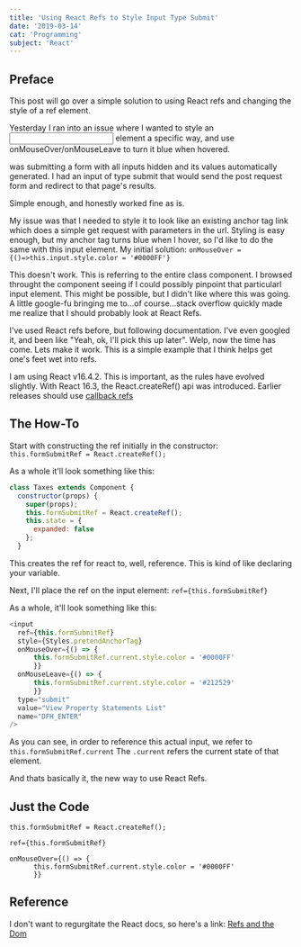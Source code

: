 ```yaml
---
title: 'Using React Refs to Style Input Type Submit'
date: '2019-03-14'
cat: 'Programming'
subject: 'React'
---
```



## Preface
This post will go over a simple solution to using React refs and changing the style of a ref element.

Yesterday I ran into an issue where I wanted to style an <input> element a specific way, and use onMouseOver/onMouseLeave to turn it blue when hovered.

 was submitting a form with all inputs hidden and its values automatically generated. I had an input of type submit that would send the post request form and redirect to that page's results. 

Simple enough, and honestly worked fine as is. 

My issue was that I needed to style it to look like an existing anchor tag link which does a simple get request with parameters in the url. Styling is easy enough, but my anchor tag turns blue when I hover, so I'd like to do the same with this input element. My initial solution: 
`onMouseOver = {()=>this.input.style.color = '#0000FF'}`

This doesn't work. This is referring to the entire class component. I browsed throught the component seeing if I could possibly pinpoint that particularl input element. This might be possible, but I didn't like where this was going. A little google-fu bringing me to...of course...stack overflow quickly made me realize that I should probably look at React Refs. 

I've used React refs before, but following documentation. I've even googled it, and been like "Yeah, ok, I'll pick this up later".  Welp, now the time has come. Lets make it work. This is a simple example that I think helps get one's feet wet into refs. 

I am using React v16.4.2. This is important, as the rules have evolved slightly. With React 16.3, the React.createRef() api was introduced. Earlier releases should use [callback refs](https://reactjs.org/docs/refs-and-the-dom.html#callback-refs)

## The How-To

Start with constructing the ref initially in the constructor:  
`this.formSubmitRef = React.createRef();` 

As a whole it'll look something like this: 
```javascript
class Taxes extends Component {
  constructor(props) {
    super(props);
    this.formSubmitRef = React.createRef();
    this.state = {
      expanded: false
    };
  }
```

This creates the ref for react to, well, reference. This is kind of like declaring your variable. 

Next, I'll place the ref on the input element:
`ref={this.formSubmitRef}`

As a whole, it'll look something like this:  
```javascript
<input
  ref={this.formSubmitRef}
  style={Styles.pretendAnchorTag}
  onMouseOver={() => {
	  this.formSubmitRef.current.style.color = '#0000FF'
      }}
  onMouseLeave={() => {
  	  this.formSubmitRef.current.style.color = '#212529'
      }}
  type="submit"
  value="View Property Statements List"
  name="DFH_ENTER"
/>
```

As you can see, in order to reference this actual input, we refer to `this.formSubmitRef.current`
The `.current` refers the current state of that element. 

And thats basically it, the new way to use React Refs. 

## Just the Code
```
this.formSubmitRef = React.createRef();
``` 

```
ref={this.formSubmitRef}
```

```
onMouseOver={() => {
	  this.formSubmitRef.current.style.color = '#0000FF'
      }}
```

## Reference
I don't want to regurgitate the React docs, so here's a link: 
[Refs and the Dom](https://reactjs.org/docs/refs-and-the-dom.html)
